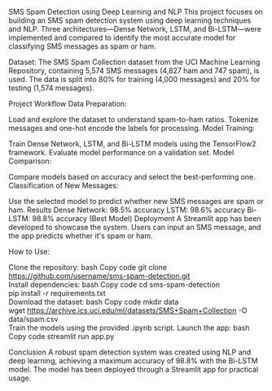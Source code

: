 
SMS Spam Detection using Deep Learning and NLP
This project focuses on building an SMS spam detection system using deep learning techniques and NLP. Three architectures—Dense Network, LSTM, and Bi-LSTM—were implemented and compared to identify the most accurate model for classifying SMS messages as spam or ham.

Dataset:
The SMS Spam Collection dataset from the UCI Machine Learning Repository, containing 5,574 SMS messages (4,827 ham and 747 spam), is used. The data is split into 80% for training (4,000 messages) and 20% for testing (1,574 messages).

Project Workflow
Data Preparation:

Load and explore the dataset to understand spam-to-ham ratios.
Tokenize messages and one-hot encode the labels for processing.
Model Training:

Train Dense Network, LSTM, and Bi-LSTM models using the TensorFlow2 framework.
Evaluate model performance on a validation set.
Model Comparison:

Compare models based on accuracy and select the best-performing one.
Classification of New Messages:

Use the selected model to predict whether new SMS messages are spam or ham.
Results
Dense Network: 98.5% accuracy
LSTM: 98.6% accuracy
Bi-LSTM: 98.8% accuracy (Best Model)
Deployment
A Streamlit app has been developed to showcase the system. Users can input an SMS message, and the app predicts whether it's spam or ham.

How to Use:

Clone the repository:
bash
Copy code
git clone https://github.com/username/sms-spam-detection.git  
Install dependencies:
bash
Copy code
cd sms-spam-detection  
pip install -r requirements.txt  
Download the dataset:
bash
Copy code
mkdir data  
wget https://archive.ics.uci.edu/ml/datasets/SMS+Spam+Collection -O data/spam.csv  
Train the models using the provided .ipynb script.
Launch the app:
bash
Copy code
streamlit run app.py  


Conclusion
A robust spam detection system was created using NLP and deep learning, achieving a maximum accuracy of 98.8% with the Bi-LSTM model. The model has been deployed through a Streamlit app for practical usage.






